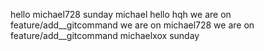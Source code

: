 hello michael728 sunday
michael hello hqh
we are on feature/add__gitcommand
we are on michael728
we are on feature/add__gitcommand michaelxox
sunday
